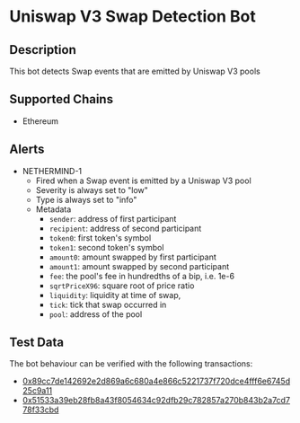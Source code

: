 # Uniswap V3 Swap Detection Bot

## Description

This bot detects Swap events that are emitted by Uniswap V3 pools

## Supported Chains

- Ethereum

## Alerts

- NETHERMIND-1
  - Fired when a Swap event is emitted by a Uniswap V3 pool
  - Severity is always set to "low"
  - Type is always set to "info"
  - Metadata
    - `sender`: address of first participant
    - `recipient`: address of second participant
    - `token0`: first token's symbol
    - `token1`: second token's symbol
    - `amount0`: amount swapped by first participant
    - `amount1`: amount swapped by second participant
    - `fee`: the pool's fee in hundredths of a bip, i.e. 1e-6
    - `sqrtPriceX96`: square root of price ratio
    - `liquidity`: liquidity at time of swap,
    - `tick`: tick that swap occurred in
    - `pool`: address of the pool

## Test Data

The bot behaviour can be verified with the following transactions:

- [0x89cc7de142692e2d869a6c680a4e866c5221737f720dce4fff6e6745d25c9a11](https://etherscan.io/tx/0x89cc7de142692e2d869a6c680a4e866c5221737f720dce4fff6e6745d25c9a11)
- [0x51533a39eb28fb8a43f8054634c92dfb29c782857a270b843b2a7cd778f33cbd](https://etherscan.io/tx/0x51533a39eb28fb8a43f8054634c92dfb29c782857a270b843b2a7cd778f33cbd)

